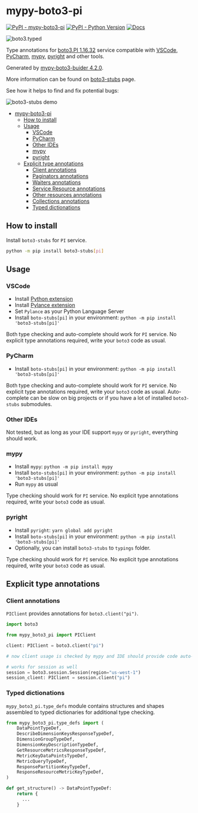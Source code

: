 # mypy-boto3-pi

[![PyPI - mypy-boto3-pi](https://img.shields.io/pypi/v/mypy-boto3-pi.svg?color=blue)](https://pypi.org/project/mypy-boto3-pi)
[![PyPI - Python Version](https://img.shields.io/pypi/pyversions/mypy-boto3-pi.svg?color=blue)](https://pypi.org/project/mypy-boto3-pi)
[![Docs](https://img.shields.io/readthedocs/mypy-boto3-builder.svg?color=blue)](https://mypy-boto3-builder.readthedocs.io/)

![boto3.typed](https://github.com/vemel/mypy_boto3_builder/raw/master/logo.png)

Type annotations for
[boto3.PI 1.16.32](https://boto3.amazonaws.com/v1/documentation/api/1.16.32/reference/services/pi.html#PI) service
compatible with
[VSCode](https://code.visualstudio.com/),
[PyCharm](https://www.jetbrains.com/pycharm/),
[mypy](https://github.com/python/mypy),
[pyright](https://github.com/microsoft/pyright)
and other tools.

Generated by [mypy-boto3-buider 4.2.0](https://github.com/vemel/mypy_boto3_builder).

More information can be found on [boto3-stubs](https://pypi.org/project/boto3-stubs/) page.

See how it helps to find and fix potential bugs:

![boto3-stubs demo](https://github.com/vemel/mypy_boto3_builder/raw/master/demo.gif)

- [mypy-boto3-pi](#mypy-boto3-pi)
  - [How to install](#how-to-install)
  - [Usage](#usage)
    - [VSCode](#vscode)
    - [PyCharm](#pycharm)
    - [Other IDEs](#other-ides)
    - [mypy](#mypy)
    - [pyright](#pyright)
  - [Explicit type annotations](#explicit-type-annotations)
    - [Client annotations](#client-annotations)
    - [Paginators annotations](#paginators-annotations)
    - [Waiters annotations](#waiters-annotations)
    - [Service Resource annotations](#service-resource-annotations)
    - [Other resources annotations](#other-resources-annotations)
    - [Collections annotations](#collections-annotations)
    - [Typed dictionations](#typed-dictionations)

## How to install

Install `boto3-stubs` for `PI` service.

```bash
python -m pip install boto3-stubs[pi]
```

## Usage

### VSCode

- Install [Python extension](https://marketplace.visualstudio.com/items?itemName=ms-python.python)
- Install [Pylance extension](https://marketplace.visualstudio.com/items?itemName=ms-python.vscode-pylance)
- Set `Pylance` as your Python Language Server
- Install `boto-stubs[pi]` in your environment: `python -m pip install 'boto3-stubs[pi]'`

Both type checking and auto-complete should work for `PI` service.
No explicit type annotations required, write your `boto3` code as usual.

### PyCharm

- Install `boto-stubs[pi]` in your environment: `python -m pip install 'boto3-stubs[pi]'`

Both type checking and auto-complete should work for `PI` service.
No explicit type annotations required, write your `boto3` code as usual.
Auto-complete can be slow on big projects or if you have a lot of installed `boto3-stubs` submodules.

### Other IDEs

Not tested, but as long as your IDE support `mypy` or `pyright`, everything should work.

### mypy

- Install `mypy`: `python -m pip install mypy`
- Install `boto-stubs[pi]` in your environment: `python -m pip install 'boto3-stubs[pi]'`
- Run `mypy` as usual

Type checking should work for `PI` service.
No explicit type annotations required, write your `boto3` code as usual.

### pyright

- Install `pyright`: `yarn global add pyright`
- Install `boto-stubs[pi]` in your environment: `python -m pip install 'boto3-stubs[pi]'`
- Optionally, you can install `boto3-stubs` to `typings` folder.

Type checking should work for `PI` service.
No explicit type annotations required, write your `boto3` code as usual.

## Explicit type annotations

### Client annotations

`PIClient` provides annotations for `boto3.client("pi")`.

```python
import boto3

from mypy_boto3_pi import PIClient

client: PIClient = boto3.client("pi")

# now client usage is checked by mypy and IDE should provide code auto-complete

# works for session as well
session = boto3.session.Session(region="us-west-1")
session_client: PIClient = session.client("pi")
```








### Typed dictionations

`mypy_boto3_pi.type_defs` module contains structures and shapes assembled
to typed dictionaries for additional type checking.

```python
from mypy_boto3_pi.type_defs import (
    DataPointTypeDef,
    DescribeDimensionKeysResponseTypeDef,
    DimensionGroupTypeDef,
    DimensionKeyDescriptionTypeDef,
    GetResourceMetricsResponseTypeDef,
    MetricKeyDataPointsTypeDef,
    MetricQueryTypeDef,
    ResponsePartitionKeyTypeDef,
    ResponseResourceMetricKeyTypeDef,
)

def get_structure() -> DataPointTypeDef:
    return {
      ...
    }
```
